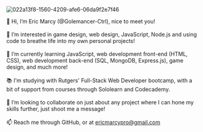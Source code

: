 ![022a13f8-1560-4209-afe6-06da9f2e7f46](https://user-images.githubusercontent.com/109562526/209738426-c1be4fae-2e0d-495d-bf78-8a18967b9fe3.png)


👋 Hi, I’m Eric Marcy (@Golemancer-Ctrl), nice to meet you!
<br />
<br />
👀 I’m interested in game design, web design, JavaScript, Node.js and using code to breathe life into my own personal projects!
<br />
<br />
🌱 I’m currently learning JavaScript, web development front-end (HTML, CSS), web development back-end (SQL, MongoDB, Express.js), game design, and much more!  
<br />
📚 I'm studying with Rutgers' Full-Stack Web Developer bootcamp, with a bit of support from courses through Sololearn and Codecademy.
<br />
<br />
💞️ I’m looking to collaborate on just about any project where I can hone my skills further, just shoot me a message!
<br />
<br />
📫 Reach me through GitHub, or at ericmarcypro@gmail.com

<!---
Golemancer-Ctrl/Golemancer-Ctrl is a ✨ special ✨ repository because its `README.md` (this file) appears on your GitHub profile.
You can click the Preview link to take a look at your changes.
--->
